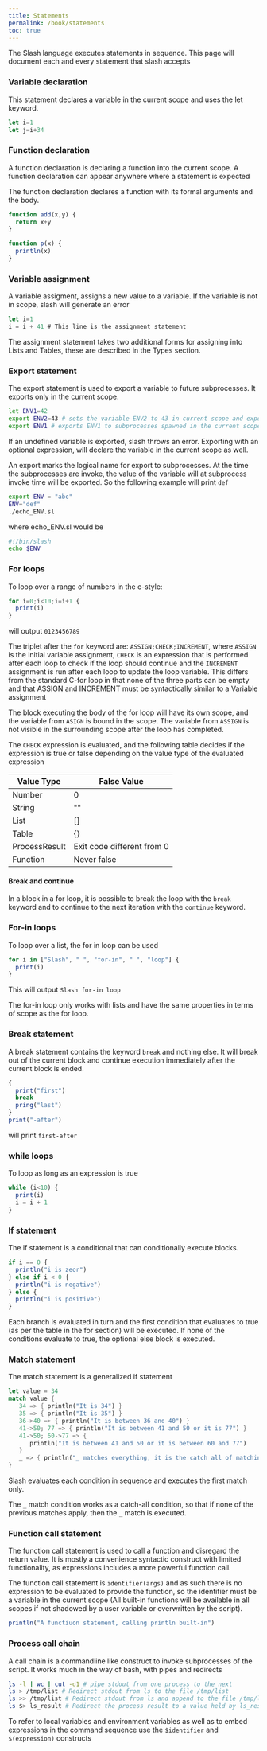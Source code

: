 ```yaml
---
title: Statements
permalink: /book/statements
toc: true
---
```

The Slash language executes statements in sequence. This page will 
document each and every statement that slash accepts

### Variable declaration
This statement declares a variable in the current scope and uses the
let keyword. 
```javascript
let i=1
let j=i+34
```

### Function declaration
A function declaration is declaring a function into the current scope. 
A function declaration can appear anywhere where a statement is
expected

The function declaration declares a function with its formal arguments
and the body.
```javascript
function add(x,y) {
  return x+y
}

function p(x) {
  println(x)
}
```

### Variable assignment
A variable assigment, assigns a new value to a variable. If the variable is
not in scope, slash will generate an error

```javascript
let i=1
i = i + 41 # This line is the assignment statement
```
The assignment statement takes two additional forms for assigning 
into Lists and Tables, these are described in the Types section.

### Export statement
The export statement is used to export a variable to future subprocesses. 
It exports only in the current scope. 

```bash
let ENV1=42
export ENV2=43 # sets the variable ENV2 to 43 in current scope and exports it for subprocesses spawned in the current scope
export ENV1 # exports ENV1 to subprocesses spawned in the current scope
```

If an undefined variable is exported, slash throws an error. 
Exporting with an optional expression, will declare the variable
in the current scope as well.

An export marks the logical name for export to subprocesses. At the time the subprocesses are invoke, the value of 
the variable will at subprocess invoke time will be exported. So the following example will print ```def```
```bash
export ENV = "abc"
ENV="def"
./echo_ENV.sl
```
where echo_ENV.sl would be
```bash
#!/bin/slash
echo $ENV
```

### For loops
To loop over a range of numbers in the c-style:
```javascript
for i=0;i<10;i=i+1 {
  print(i)
}
```
will output `` 0123456789 ``

The triplet after the ``for`` keyword are: ``ASSIGN;CHECK;INCREMENT``, where ``ASSIGN`` is
the initial variable assignment, ``CHECK`` is an expression that is performed after each loop 
to check if the loop should continue and the ``INCREMENT`` assignment is run after each loop to
update the loop variable. This differs from the standard C-for loop in that none of the three parts
can be empty and that ASSIGN and INCREMENT must be syntactically similar to a Variable assignment

The block executing the body of the for loop will have its own scope, and the variable from 
``ASIGN`` is bound in the scope. The variable from ``ASSIGN`` is not visible in the surrounding
scope after the loop has completed.

The ``CHECK`` expression is evaluated, and the following table decides if the expression is true or 
false depending on the value type of the evaluated expression

| Value Type | False Value |
| ---------- | ----- |
| Number     | 0     |
| String     | ""    |
| List       | []    |
| Table      | {}    |
| ProcessResult | Exit code different from 0 |
| Function | Never false |

#### Break and continue
In a block in a for loop, it is possible to break the loop with the ``break`` keyword and to 
continue to the next iteration with the ``continue`` keyword.

### For-in loops
To loop over a list, the for in loop can be used
```javascript
for i in ["Slash", " ", "for-in", " ", "loop"] {
  print(i)
}
```

This will output ``Slash for-in loop``

The for-in loop only works with lists and have the same properties in terms of scope as the for loop.

### Break statement
A break statement contains the keyword ``break`` and nothing else. It will break out of the current
block and continue execution immediately after the current block is ended.

```javascript
{
  print("first")
  break
  pring("last")
}
print("-after")
```
will print ``first-after``

### while loops
To loop as long as an expression is true
```javascript
while (i<10) {
  print(i)
  i = i + 1
}
```



### If statement
The if statement is a conditional that can conditionally execute blocks.

```javascript
if i == 0 {
  println("i is zeor")
} else if i < 0 {
  println("i is negative")
} else {
  println("i is positive")
}
```

Each branch is evaluated in turn and the first condition that evaluates to true (as per the table in the for section)
will be executed. If none of the conditions evaluate to true, the optional else block is executed.

### Match statement
The match statement is a generalized if statement 

```rust
let value = 34
match value {
   34 => { println("It is 34") }
   35 => { println("It is 35") }
   36->40 => { println("It is between 36 and 40") }
   41->50; 77 => { println("It is between 41 and 50 or it is 77") }
   41->50; 60->77 => { 
      println("It is between 41 and 50 or it is between 60 and 77") 
   }
   _ => { println("_ matches everything, it is the catch all of matching")}
}
```
Slash evaluates each condition in sequence and executes the first match only.

The ``_`` match condition works as a catch-all condition, so that if none of the previous 
matches apply, then the ``_`` match is executed.

### Function call statement
The function call statement is used to call a function and disregard the return value. It is mostly a convenience 
syntactic construct with limited functionality, as expressions includes a more powerful function call.

The function call statement is ``identifier(args)`` and as such there is no expression to be evaluated to provide the 
function, so the identifier must be a variable in the current scope (All built-in functions will be available in 
all scopes if not shadowed by a user variable or overwritten by the script).

```javascript
println("A functiuon statement, calling println built-in")
```

### Process call chain
A call chain is a commandline like construct to invoke subprocesses of the script. It works much in the way
of bash, with pipes and redirects

```bash
ls -l | wc | cut -d1 # pipe stdout from one process to the next 
ls > /tmp/list # Redirect stdout from ls to the file /tmp/list
ls >> /tmp/list # Redirect stdout from ls and append to the file /tmp/list 
ls $> ls_result # Redirect the process result to a value held by ls_result
```

To refer to local variables and environment variables as well as to embed expressions in the command sequence 
use the ``$identifier`` and ``$(expression)`` constructs